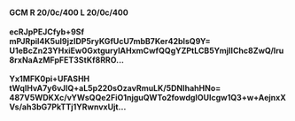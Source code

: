 #### GCM R 20/0c/400 L 20/0c/400
**ecRJpPEJCfyb+9Sf**<br/>**mPJRpil4K5ul9jzIDP5ryKGfUcU7mbB7Ker42bIsQ9Y=**<br/>**U1eBcZn23YHxiEw0GxtgurylAHxmCwfQQgYZPtLCB5YmjIIChc8ZwQ/lru8rxNaAzMFpFET3StKf8RRO...**<br/><br/>
**Yx1MFK0pi+UFASHH**<br/>**tWqIHvA7y6vJIQ+aL5p220sOzavRmuLK/5DNIhahHNo=**<br/>**487V5WDKXc/vYWsQQe2FiO1njguQWTo2fowdgIOUIcgw1Q3+w+AejnxXVs/ah3bG7PkTTj1YRwnvxUjt...**